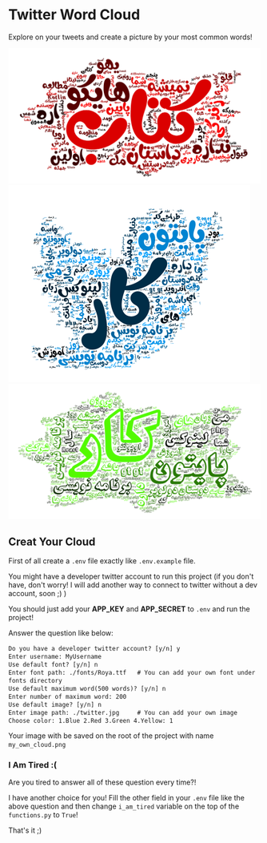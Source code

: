 # Twitter Word Cloud

Explore on your tweets and create a picture by your most common words!

<img src="cloud-red-bl.png" />
<img src="twitter-blue.png" />
<img src="cloud-green-ts.png" />

## Creat Your Cloud

First of all create a `.env` file exactly like `.env.example` file.

You might have a developer twitter account to run this project (if you don't have, don't worry!
I will add another way to connect to twitter without a dev account, soon ;) )

You should just add your **APP_KEY** and **APP_SECRET** to `.env` and run the project!

Answer the question like below:

    Do you have a developer twitter account? [y/n] y
    Enter username: MyUsername
    Use default font? [y/n] n 
    Enter font path: ./fonts/Roya.ttf   # You can add your own font under fonts directory
    Use default maximum word(500 words)? [y/n] n
    Enter number of maximum word: 200
    Use default image? [y/n] n
    Enter image path: ./twitter.jpg     # You can add your own image
    Choose color: 1.Blue 2.Red 3.Green 4.Yellow: 1

Your image with be saved on the root of the project with name `my_own_cloud.png`

### I Am Tired :(

Are you tired to answer all of these question every time?!

I have another choice for you! Fill the other field in your `.env` file like the above question and then change `i_am_tired` variable on the top of the `functions.py` to `True`!

That's it ;)




